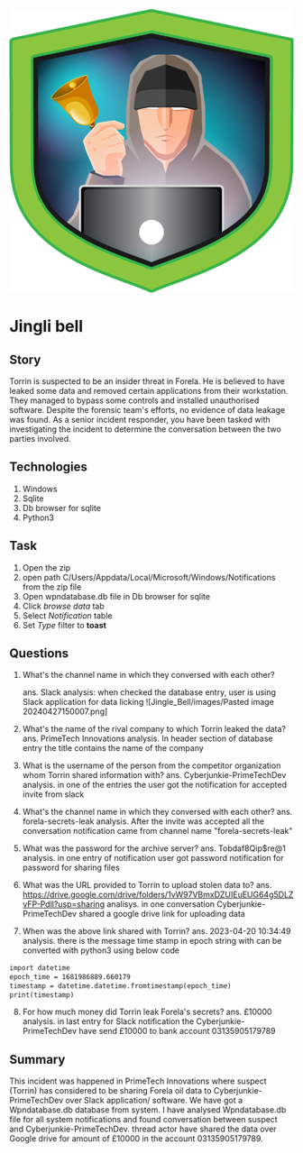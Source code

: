 
![images/jingle bell.png](https://github.com/dahekars/HTB_sherlock/blob/main/Jingle_Bell/images/jingle%20bell.png)
# Jingli bell

## Story
Torrin is suspected to be an insider threat in Forela. He is believed to have leaked some data and removed certain applications from their workstation. They managed to bypass some controls and installed unauthorised software. Despite the forensic team's efforts, no evidence of data leakage was found. As a senior incident responder, you have been tasked with investigating the incident to determine the conversation between the two parties involved.
## Technologies
1. Windows
2. Sqlite
3. Db browser for sqlite
4. Python3

## Task
1. Open the zip 
2. open path C/Users/Appdata/Local/Microsoft/Windows/Notifications from the zip file 
3. Open wpndatabase.db file in Db browser for sqlite
4. Click *browse data* tab
5. Select *Notification* table 
6. Set *Type* filter to **toast**
## Questions 
1. What's the channel name in which they conversed with each other?
   
	ans. Slack
	analysis: when checked the database entry, user is using Slack application for data licking 
![Jingle_Bell/images/Pasted image 20240427150007.png]
2. What's the name of the rival company to which Torrin leaked the data?
	ans. PrimeTech Innovations
	analysis. In header section of database entry the title contains the name of the company
3. What is the username of the person from the competitor organization whom Torrin shared information with?
	ans. Cyberjunkie-PrimeTechDev
	analysis. in one of the entries the user got the notification for accepted invite from slack
5. What's the channel name in which they conversed with each other?
	ans. forela-secrets-leak
	analysis. After the invite was accepted all the conversation notification came from channel name "forela-secrets-leak"
6. What was the password for the archive server?
	ans. Tobdaf8Qip$re@1
	analysis. in one entry of notification user got password notification for password for sharing files
7. What was the URL provided to Torrin to upload stolen data to?
	ans. https://drive.google.com/drive/folders/1vW97VBmxDZUIEuEUG64g5DLZvFP-Pdll?usp=sharing
	analisys. in one conversation Cyberjunkie-PrimeTechDev shared a google drive link for uploading data
8. When was the above link shared with Torrin?
	ans. 2023-04-20 10:34:49
	analysis. there is the message time stamp in epoch string with can be converted with python3 using below code 
```python3
import datetime
epoch_time = 1681986889.660179
timestamp = datetime.datetime.fromtimestamp(epoch_time)
print(timestamp)
```
8. For how much money did Torrin leak Forela's secrets?
	ans. £10000
	analysis. in last entry for Slack notification the Cyberjunkie-PrimeTechDev have send £10000 to bank account 03135905179789

## Summary 
This incident was happened in PrimeTech Innovations where suspect (Torrin) has considered to be sharing Forela oil data to Cyberjunkie-PrimeTechDev over Slack application/ software. We have got a Wpndatabase.db database from system. I have analysed Wpndatabase.db file for all system notifications and found conversation between suspect and Cyberjunkie-PrimeTechDev.
thread actor have shared the data over Google drive for amount of £10000 in the account 03135905179789. 
